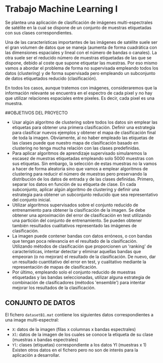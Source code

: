 # Trabajo Machine Learning I

Se plantea una aplicación de clasificación de imágenes multi-espectrales de satélite en la cual se dispone de un conjunto de muestras etiquetadas con sus clases correspondientes.

Una de las características importantes de las imágenes de satélite suele ser el gran volumen de datos que se maneja (aumenta de forma cuadrática con las dimensiones espaciales y lineal con el número de bandas o canales). La otra suele ser el reducido número de muestras etiquetadas de las que se dispone, debido al coste que supone etiquetar las muestras. Por eso mismo vamos a abordar el problema de forma no supervisada empleando todos los datos (clustering) y de forma supervisada pero empleando un subconjunto de datos etiquetados reducido (clasificación). 

En todos los casos, aunque tratemos con imágenes, consideraremos que la información relevante se encuentra en el espectro de cada pixel y no hay que utilizar relaciones espaciales entre pixeles. Es decir, cada pixel es una muestra.

##OBJETIVOS DEL PROYECTO


* Usar algún algoritmo de clustering sobre todos los datos sin emplear las etiquetas para obtener una primera clasificación. Definir una estrategia para clasificar nuevos ejemplos y obtener el mapa de clasificación final de toda la imagen. Obviamente, al no haber empleado las etiquetas de las clases puede que nuestro mapa de clasificación basado en clustering no tenga mucha relación con las clases predefinidas.
* Para aplicar algoritmos de aprendizaje supervisado simularemos la escasez de muestras etiquetadas empleando solo 5000 muestras con sus etiquetas. Sin embargo, la selección de estas muestras no la vamos a hacer de forma aleatoria sino que vamos a emplear algoritmos de clustering para reducir el número de muestras pero preservando la distribución de los datos de entrada y de las clases definidas.  Primero, separar los datos en función de su etiqueta de clase. En cada subconjunto, aplicar algún algoritmo de clustering y definir una estrategia para obtener un subconjunto reducido que sea representativo del conjunto inicial.
* Utilizar algoritmos supervisados sobre el conjunto reducido de entrenamiento para obtener la clasificación de la imagen. Se debe obtener una aproximación del error de clasificación en test utilizando una partición del conjunto de entrenamiento. Se pueden obtener también resultados cualitativos representado las imágenes de clasificación.
* La imagen puede contener bandas con datos erróneos, o con bandas que tengan poca relevancia en el resultado de la clasificación. Utilizando métodos de clasificación que proporcionen un 'ranking' de características, intentar detectar y eliminar aquellas bandas que empeoran (o no mejoran) el resultado de la clasificación. De nuevo, dar un resultado cuantitativo del error en test, y cualitativo mediante la representación de mapas de clasificación.
* Por último, empleando solo el conjunto reducido de muestras etiquetadas y las bandas seleccionadas, utilizar alguna estrategia de combinación de clasificadores (métodos 'ensemble') para intentar mejorar los resultados de la clasificación.

## CONJUNTO DE DATOS

El fichero `datasetB1.mat` contiene los siguientes datos correspondientes a una image multi-espectral:

* `X`:  datos de la imagen (filas x columnas x bandas espectrales)
* `Xl`: datos de la imagen de los cuales se conoce la etiqueta de su clase (muestras x bandas espectrales)
* `Yl`: clases (etiquetas) correspondiente a los datos Yl (muestras x 1)
Existen otros datos en el fichero pero no son de interés para la aplicación a desarrollar.